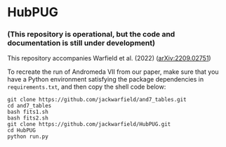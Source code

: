 # HubPUG
### (This repository is operational, but the code and documentation is still under development)

This repository accompanies Warfield et al. (2022) ([arXiv:2209.02751](https://arxiv.org/abs/2209.02751))

To recreate the run of Andromeda VII from our paper, make sure that you have a Python environment satisfying the package dependencies in `requirements.txt`, and then copy the shell code below:

```
git clone https://github.com/jackwarfield/and7_tables.git
cd and7_tables
bash fits1.sh
bash fits2.sh
git clone https://github.com/jackwarfield/HubPUG.git
cd HubPUG
python run.py
```
